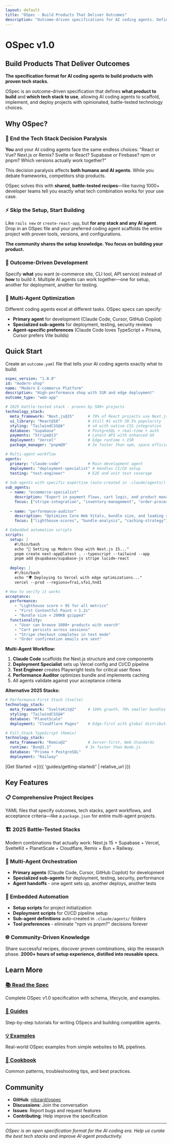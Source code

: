 ```yaml
---
layout: default
title: "OSpec - Build Products That Deliver Outcomes"
description: "Outcome-driven specifications for AI coding agents. Define what to build, not how to build it."
---
```


# OSpec v1.0
## Build Products That Deliver Outcomes

**The specification format for AI coding agents to build products with proven tech stacks.**

OSpec is an outcome-driven specification that defines **what product to build** and **which tech stack to use**, allowing AI coding agents to scaffold, implement, and deploy projects with opinionated, battle-tested technology choices.

## Why OSpec?

### 🤖 End the Tech Stack Decision Paralysis
**You** and your AI coding agents face the same endless choices: "React or Vue? Next.js or Remix? Svelte or React? Supabase or Firebase? npm or pnpm? Which versions actually work together?" 

This decision paralysis affects **both humans and AI agents**. While you debate frameworks, competitors ship products.

OSpec solves this with **shared, battle-tested recipes**—like having 1000+ developer teams tell you exactly what tech combination works for your use case.

### ⚡ Skip the Setup, Start Building
Like `rails new` or `create-react-app`, but **for any stack and any AI agent**. Drop in an OSpec file and your preferred coding agent scaffolds the entire project with proven tools, versions, and configurations.

**The community shares the setup knowledge. You focus on building your product.**

### 🎯 Outcome-Driven Development
Specify **what** you want (e-commerce site, CLI tool, API service) instead of **how** to build it. Multiple AI agents can work together—one for setup, another for deployment, another for testing.

### 🔧 Multi-Agent Optimization
Different coding agents excel at different tasks. OSpec specs can specify:
- **Primary agent** for development (Claude Code, Cursor, GitHub Copilot)
- **Specialized sub-agents** for deployment, testing, security reviews
- **Agent-specific preferences** (Claude Code loves TypeScript + Prisma, Cursor prefers Vite builds)

## Quick Start

Create an `outcome.yaml` file that tells your AI coding agents exactly what to build:

```yaml
ospec_version: "1.0.0"
id: "modern-shop"
name: "Modern E-commerce Platform" 
description: "High-performance shop with SSR and edge deployment"
outcome_type: "web-app"

# 2025 battle-tested stack - proven by 500+ projects
technology_stack:
  meta_framework: "Next.js@15"      # 78% of React projects use Next.js
  ui_library: "React@18"            # Still #1 with 39.5% popularity
  styling: "TailwindCSS@4"          # v4 with native CSS integration
  database: "Supabase"              # PostgreSQL + real-time + auth
  payments: "Stripe@13"             # Latest API with enhanced UX
  deployment: "Vercel"              # Edge runtime + ISR
  package_manager: "pnpm@9"         # 3x faster than npm, space efficient

# Multi-agent workflow
agents:
  primary: "claude-code"            # Main development agent
  deployment: "deployment-specialist" # Handles CI/CD setup
  testing: "test-engineer"          # E2E and unit test coverage
  
# Sub-agents with specific expertise (auto-created in .claude/agents/)
sub_agents:
  - name: "ecommerce-specialist"
    description: "Expert in payment flows, cart logic, and product management"
    focus: ["stripe-integration", "inventory-management", "order-processing"]
  
  - name: "performance-auditor" 
    description: "Optimizes Core Web Vitals, bundle size, and loading speed"
    focus: ["lighthouse-scores", "bundle-analysis", "caching-strategy"]

# Embedded automation scripts
scripts:
  setup: |
    #!/bin/bash
    echo "🚀 Setting up Modern Shop with Next.js 15..."
    pnpm create next-app@latest . --typescript --tailwind --app
    pnpm add @supabase/supabase-js stripe lucide-react
    
  deploy: |
    #!/bin/bash
    echo "🌍 Deploying to Vercel with edge optimizations..."
    vercel --prod --regions=fra1,sfo1,hnd1

# How to verify it works
acceptance:
  performance:
    - "Lighthouse score > 95 for all metrics"
    - "First Contentful Paint < 1.2s"
    - "Bundle size < 200KB gzipped"
  functionality:
    - "User can browse 1000+ products with search"
    - "Cart persists across sessions"
    - "Stripe checkout completes in test mode"
    - "Order confirmation emails are sent"
```

**Multi-Agent Workflow:**
1. **Claude Code** scaffolds the Next.js structure and core components
2. **Deployment Specialist** sets up Vercel config and CI/CD pipeline  
3. **Test Engineer** creates Playwright tests for critical user flows
4. **Performance Auditor** optimizes bundle and implements caching
5. All agents validate against your acceptance criteria

**Alternative 2025 Stacks:**

```yaml
# Performance-First Stack (Svelte)
technology_stack:
  meta_framework: "SvelteKit@2"     # 180% growth, 70% smaller bundles
  styling: "TailwindCSS@4"
  database: "PlanetScale" 
  deployment: "Cloudflare Pages"    # Edge-first with global distribution

# Full-Stack TypeScript (Remix)  
technology_stack:
  meta_framework: "Remix@2"         # Server-first, Web Standards
  runtime: "Bun@1.1"               # 3x faster than Node.js
  database: "Prisma + PostgreSQL"
  deployment: "Railway"
```

[Get Started →]({{ 'guides/getting-started/' | relative_url }})

## Key Features

### 📋 Comprehensive Project Recipes
YAML files that specify outcomes, tech stacks, agent workflows, and acceptance criteria—like a `package.json` for entire multi-agent projects.

### 🏗️ 2025 Battle-Tested Stacks  
Modern combinations that actually work: Next.js 15 + Supabase + Vercel, SvelteKit + PlanetScale + Cloudflare, Remix + Bun + Railway.

### 🤖 Multi-Agent Orchestration
- **Primary agents** (Claude Code, Cursor, GitHub Copilot) for development
- **Specialized sub-agents** for deployment, testing, security, performance
- **Agent handoffs** - one agent sets up, another deploys, another tests

### 🔧 Embedded Automation
- **Setup scripts** for project initialization 
- **Deployment scripts** for CI/CD pipeline setup
- **Sub-agent definitions** auto-created in `.claude/agents/` folders
- **Tool preferences** - eliminate "npm vs pnpm?" decisions forever

### 🌐 Community-Driven Knowledge
Share successful recipes, discover proven combinations, skip the research phase. **2000+ hours of setup experience, distilled into reusable specs.**

## Learn More

<div class="grid">
  <div class="card">
    <h3><a href="{{ 'specification/' | relative_url }}">📚 Read the Spec</a></h3>
    <p>Complete OSpec v1.0 specification with schema, lifecycle, and examples.</p>
  </div>
  
  <div class="card">
    <h3><a href="{{ 'guides/' | relative_url }}">🚀 Guides</a></h3>
    <p>Step-by-step tutorials for writing OSpecs and building compatible agents.</p>
  </div>
  
  <div class="card">
    <h3><a href="{{ 'examples/' | relative_url }}">💡 Examples</a></h3>
    <p>Real-world OSpec examples from simple websites to ML pipelines.</p>
  </div>
  
  <div class="card">
    <h3><a href="{{ 'cookbook/' | relative_url }}">📖 Cookbook</a></h3>
    <p>Common patterns, troubleshooting tips, and best practices.</p>
  </div>
</div>

## Community

- **GitHub**: [nibzard/ospec](https://github.com/nibzard/ospec)
- **Discussions**: Join the conversation
- **Issues**: Report bugs and request features
- **Contributing**: Help improve the specification

---

*OSpec is an open specification format for the AI coding era. Help us curate the best tech stacks and improve AI agent productivity.*